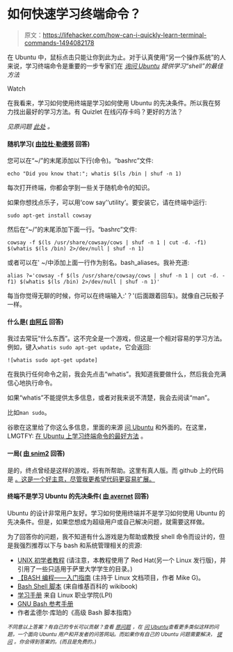# 如何快速学习终端命令？

> 原文：<https://lifehacker.com/how-can-i-quickly-learn-terminal-commands-1494082178>

在 Ubuntu 中，鼠标点击只能让你到此为止。对于认真使用“另一个操作系统”的人来说，学习终端命令是重要的一步专家们在 [*询问 Ubuntu*](http://ubuntu.stackexchange.com/?utm_source=lifehacker&utm_medium=syndication&utm_campaign=crowdhacker&utm_content=ubuntu-99) *提供学习“shell”的最佳方法*

Watch

在我看来，学习如何使用终端是学习如何使用 Ubuntu 的先决条件。所以我在努力找出最好的学习方法。有 Quizlet 在线闪存卡吗？更好的方法？

*见原问题* [*此处*](http://askubuntu.com/q/337300/59636?utm_source=lifehacker&utm_medium=syndication&utm_campaign=crowdhacker&utm_content=ubuntu-99) *。*

#### 随机学习( [由拉杜·勒德努](http://askubuntu.com/a/337382/147044?utm_source=lifehacker&utm_medium=syndication&utm_campaign=crowdhacker&utm_content=ubuntu-99) 回答)

您可以在“~/”的末尾添加以下行(命令)。“bashrc”文件:

```
echo "Did you know that:"; whatis $(ls /bin | shuf -n 1)
```

每次打开终端，你都会学到一些关于随机命令的知识。

如果你想找点乐子，可以用‘cow say’‘utility’。要安装它，请在终端中运行:

```
sudo apt-get install cowsay
```

然后在“~/”的末尾添加下面一行。“bashrc”文件:

```
cowsay -f $(ls /usr/share/cowsay/cows | shuf -n 1 | cut -d. -f1) $(whatis $(ls /bin) 2>/dev/null | shuf -n 1)
```

或者可以在' ~/中添加上面一行作为别名。bash_aliases。我补充道:

```
alias ?='cowsay -f $(ls /usr/share/cowsay/cows | shuf -n 1 | cut -d. -f1) $(whatis $(ls /bin) 2>/dev/null | shuf -n 1)'
```

每当你觉得无聊的时候，你可以在终端输入:'？'(后面跟着回车)。就像自己玩骰子一样。

#### 什么是( [由阿丘](http://askubuntu.com/a/337303/9701?utm_source=lifehacker&utm_medium=syndication&utm_campaign=crowdhacker&utm_content=ubuntu-99) 回答)

我过去常玩“什么东西”。这不完全是一个游戏，但这是一个相对容易的学习方法。例如，键入`whatis sudo apt-get update`，它会返回:

```
![whatis sudo apt-get update]
```

在我执行任何命令之前，我会先点击“whatis”。我知道我要做什么，然后我会充满信心地执行命令。

如果“whatis”不能提供太多信息，或者对我来说不清楚，我会去阅读“man”。

比如`man sudo`。

谷歌在这里给了你这么多信息，里面的来源 [问 Ubuntu](http://askubuntu.com/?utm_source=lifehacker&utm_medium=syndication&utm_campaign=crowdhacker&utm_content=ubuntu-99) 和外面的。在这里，LMGTFY: [在 Ubuntu 上学习终端命令的最好方法](http://www.google.co.uk/search?%7Bgoogle:acceptedSuggestion%7Doq=learn%20terminal%20command%20game&sourceid=chrome&ie=UTF-8&q=learn%20terminal%20command%20game#fp=cb6a94a782f8cc3b&q=best%20way%20to%20learn%20terminal%20commands%20on%20ubuntu) 。

#### 一局( [由 snim2](http://askubuntu.com/a/337507/41916?utm_source=lifehacker&utm_medium=syndication&utm_campaign=crowdhacker&utm_content=ubuntu-99) 回答)

是的，终点曾经是这样的游戏，将有所帮助。这里有真人版。而 github 上的代码是 [。这是一个好主意，尽管我更希望代码更容易扩展。](https://github.com/mprat/Terminus)

#### 终端不是学习 Ubuntu 的先决条件( [由 avernet](http://askubuntu.com/a/337424/187410?utm_source=lifehacker&utm_medium=syndication&utm_campaign=crowdhacker&utm_content=ubuntu-99) 回答)

Ubuntu 的设计非常用户友好。学习如何使用终端并不是学习如何使用 Ubuntu 的先决条件。但是，如果您想成为超级用户或自己解决问题，就需要这样做。

为了回答你的问题，我不知道有什么游戏是为帮助或教授 shell 命令而设计的，但是我强烈推荐以下与 bash 和系统管理相关的资源:

*   [UNIX 初学者教程](http://www.ee.surrey.ac.uk/Teaching/Unix/) (请注意，本教程使用了 Red Hat(另一个 Linux 发行版)，并引用了一些只适用于萨里大学学生的目录。)
*   [【BASH 编程——入门指南](http://www.tldp.org/HOWTO/Bash-Prog-Intro-HOWTO.html) (主持于 Linux 文档项目，作者 Mike G)。
*   [Bash Shell 脚本](http://en.wikibooks.org/wiki/Bash_Shell_Scripting) (来自维基百科的 wikibook)
*   [学习手册](http://www.nongnu.org/lpi-manuals/manual/) 来自 Linux 职业学院(LPI)
*   [GNU Bash 参考手册](http://www.gnu.org/software/bash/manual/bashref.html)
*   作者孟德尔·库珀的《高级 Bash 脚本指南》

<small>*不同意以上答案？有自己的专长可以贡献？查看*</small> [<small>*原问题*</small>](http://askubuntu.com/q/337300/59636?utm_source=lifehacker&utm_medium=syndication&utm_campaign=crowdhacker&utm_content=ubuntu-99) <small>*，在*</small> [<small>*问 Ubuntu*</small>](http://ubuntu.stackexchange.com/?utm_source=lifehacker&utm_medium=syndication&utm_campaign=crowdhacker&utm_content=ubuntu-99)<small>*查看更多类似这样的问题，一个面向 Ubuntu 用户和开发者的问答网站。而如果你有自己的 Ubuntu 问题需要解决，*</small> [<small>*提问*</small>](http://ubuntu.stackexchange.com/questions/ask?utm_source=lifehacker&utm_medium=syndication&utm_campaign=crowdhacker&utm_content=ubuntu-99) <small>*。你会得到答案的。(而且是免费的。)*</small>
